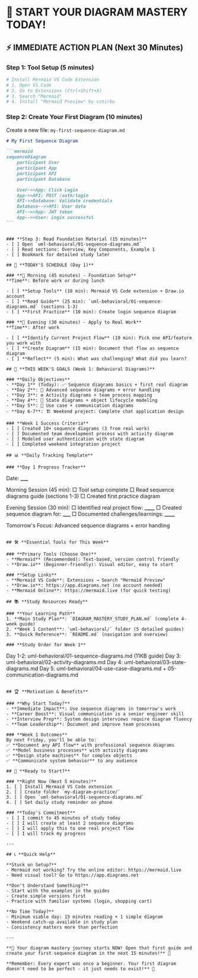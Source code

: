 # 🚀 START YOUR DIAGRAM MASTERY TODAY!

## ⚡ **IMMEDIATE ACTION PLAN (Next 30 Minutes)**

### **Step 1: Tool Setup (5 minutes)**

```bash
# Install Mermaid VS Code Extension
# 1. Open VS Code
# 2. Go to Extensions (Ctrl+Shift+X)
# 3. Search "Mermaid"
# 4. Install "Mermaid Preview" by vstirbu
```

### **Step 2: Create Your First Diagram (10 minutes)**

Create a new file: `my-first-sequence-diagram.md`

````markdown
# My First Sequence Diagram

```mermaid
sequenceDiagram
    participant User
    participant App
    participant API
    participant Database

    User->>App: Click Login
    App->>API: POST /auth/login
    API->>Database: Validate credentials
    Database-->>API: User data
    API-->>App: JWT token
    App-->>User: Login successful
```
````

```

### **Step 3: Read Foundation Material (15 minutes)**
- [ ] Open `uml-behavioral/01-sequence-diagrams.md`
- [ ] Read sections: Overview, Key Components, Example 1
- [ ] Bookmark for detailed study later

## 📅 **TODAY'S SCHEDULE (Day 1)**

### **🌅 Morning (45 minutes) - Foundation Setup**
**Time**: Before work or during lunch

- [ ] **Setup Tools** (10 min): Mermaid VS Code extension + Draw.io account
- [ ] **Read Guide** (25 min): `uml-behavioral/01-sequence-diagrams.md` (sections 1-3)
- [ ] **First Practice** (10 min): Create login sequence diagram

### **🌙 Evening (30 minutes) - Apply to Real Work**
**Time**: After work

- [ ] **Identify Current Project Flow** (10 min): Pick one API/feature you work with
- [ ] **Create Diagram** (15 min): Document that flow as sequence diagram
- [ ] **Reflect** (5 min): What was challenging? What did you learn?

## 🎯 **THIS WEEK'S GOALS (Week 1: Behavioral Diagrams)**

### **Daily Objectives**
- **Day 1** (Today): ✅ Sequence diagrams basics + first real diagram
- **Day 2**: 🔄 Advanced sequence diagrams + error handling
- **Day 3**: ⚙️ Activity diagrams + team process mapping
- **Day 4**: 🔄 State diagrams + object lifecycle modeling
- **Day 5**: 👥 Use case + communication diagrams
- **Day 6-7**: 🏗️ Weekend project: Complete chat application design

### **Week 1 Success Criteria**
- [ ] Created 10+ sequence diagrams (3 from real work)
- [ ] Documented team development process with activity diagram
- [ ] Modeled user authentication with state diagram
- [ ] Completed weekend integration project

## 📊 **Daily Tracking Template**

### **Day 1 Progress Tracker**
```

Date: ****\_\_\_****

Morning Session (45 min):
□ Tool setup complete
□ Read sequence diagrams guide (sections 1-3)
□ Created first practice diagram

Evening Session (30 min):
□ Identified real project flow: ******\_\_\_\_******
□ Created sequence diagram for: ******\_\_\_******
□ Documented challenges/learnings: ****\_\_\_\_****

Tomorrow's Focus: Advanced sequence diagrams + error handling

```

## 🛠️ **Essential Tools for This Week**

### **Primary Tools (Choose One)**
- **Mermaid** (Recommended): Text-based, version control friendly
- **Draw.io** (Beginner-friendly): Visual editor, easy to start

### **Setup Links**
- **Mermaid VS Code**: Extensions → Search "Mermaid Preview"
- **Draw.io**: https://app.diagrams.net (no account needed)
- **Mermaid Online**: https://mermaid.live (for quick testing)

## 📚 **Study Resources Ready**

### **Your Learning Path**
1. **Main Study Plan**: `DIAGRAM_MASTERY_STUDY_PLAN.md` (complete 4-week guide)
2. **Week 1 Content**: `uml-behavioral/` folder (5 detailed guides)
3. **Quick Reference**: `README.md` (navigation and overview)

### **Study Order for Week 1**
```

Day 1-2: uml-behavioral/01-sequence-diagrams.md (11KB guide)
Day 3: uml-behavioral/02-activity-diagrams.md
Day 4: uml-behavioral/03-state-diagrams.md
Day 5: uml-behavioral/04-use-case-diagrams.md + 05-communication-diagrams.md

```

## 🏆 **Motivation & Benefits**

### **Why Start Today?**
- **Immediate Impact**: Use sequence diagrams in tomorrow's work
- **Career Boost**: Visual communication is a senior engineer skill
- **Interview Prep**: System design interviews require diagram fluency
- **Team Leadership**: Document and improve team processes

### **Week 1 Outcomes**
By next Friday, you'll be able to:
✅ **Document any API flow** with professional sequence diagrams
✅ **Model business processes** with activity diagrams
✅ **Design state machines** for complex objects
✅ **Communicate system behavior** to any audience

## 🚀 **Ready to Start?**

### **Right Now (Next 5 minutes)**
1. [ ] Install Mermaid VS Code extension
2. [ ] Create folder `my-diagram-practice/`
3. [ ] Open `uml-behavioral/01-sequence-diagrams.md`
4. [ ] Set daily study reminder on phone

### **Today's Commitment**
- [ ] I commit to 45 minutes of study today
- [ ] I will create at least 2 sequence diagrams
- [ ] I will apply this to one real project flow
- [ ] I will track my progress

---

## 📞 **Quick Help**

**Stuck on Setup?**
- Mermaid not working? Try the online editor: https://mermaid.live
- Need visual tool? Go to https://app.diagrams.net

**Don't Understand Something?**
- Start with the examples in the guides
- Create simple versions first
- Practice with familiar systems (login, shopping cart)

**No Time Today?**
- Minimum viable day: 15 minutes reading + 1 simple diagram
- Weekend catch-up available in study plan
- Consistency matters more than perfection

---

**🎯 Your diagram mastery journey starts NOW! Open that first guide and create your first sequence diagram in the next 15 minutes!** 🚀

**Remember: Every expert was once a beginner. Your first diagram doesn't need to be perfect - it just needs to exist!** 💪
```
